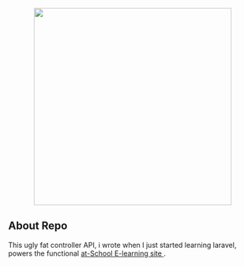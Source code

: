 <p align="center"><img src="https://res.cloudinary.com/dtfbvvkyp/image/upload/v1566331377/laravel-logolockup-cmyk-red.svg" width="400"></p>

## About Repo
This ugly fat controller API, i wrote when I just started learning laravel, powers the functional [at-School E-learning site ](https://at-school.xyz).
